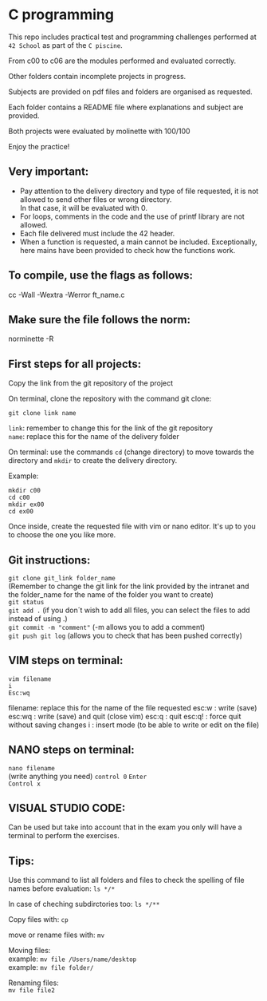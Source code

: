 # C programming 

This repo includes practical test and programming challenges performed at `42 School` as part of the `C piscine`. 

From c00 to c06 are the modules performed and evaluated correctly. 

Other folders contain incomplete projects in progress. 

Subjects are provided on pdf files and folders are organised as requested.

Each folder contains a README file where explanations and subject are provided.

Both projects were evaluated by molinette with 100/100

Enjoy the practice!

Very important:
---------------
- Pay attention to the delivery directory and type of file requested, it is not allowed to send other files or wrong directory.   
In that case, it will be evaluated with 0.
- For loops, comments in the code and the use of printf library are not allowed. 
- Each file delivered must include the 42 header.
- When a function is requested, a main cannot be included. Exceptionally, here mains have been provided to check how the functions work. 

To compile, use the flags as follows: 
-------------------------------------
cc -Wall -Wextra -Werror ft_name.c

Make sure the file follows the norm: 
------------------------------------
norminette -R

First steps for all projects:
-----------------------------
Copy the link from the git repository of the project  

On terminal, clone the repository with the command git clone:

`git clone link name` 

`link`: remember to change this for the link of the git repository  
`name`: replace this for the name of the delivery folder  

On terminal: use the commands `cd` (change directory) to move towards the directory and `mkdir` to create the delivery directory.

Example:

`mkdir c00`  
`cd c00`  
`mkdir ex00`  
`cd ex00`  

Once inside, create the requested file with vim or nano editor. It's up to you to choose the one you like more.

Git instructions:
-----------------
`git clone git_link folder_name`   
(Remember to change the git link for the link provided by the intranet and the folder_name for the name of the folder you want to create)  
`git status`  
`git add .` (if you don´t wish to add all files, you can select the files to add instead of using .)   
`git commit -m "comment"` (-m allows you to add a comment)   
`git push git log` (allows you to check that has been pushed correctly)  

VIM steps on terminal:
----------------------
`vim filename`  
`i`  
`Esc:wq`  

filename: replace this for the name of the file requested
esc:w : write (save)
esc:wq : write (save) and quit (close vim)
esc:q : quit
esc:q! : force quit without saving changes
i : insert mode (to be able to write or edit on the file)

NANO steps on terminal:
-----------------------
`nano filename`  
(write anything you need)
`control 0` 
`Enter`   
`Control x`  

VISUAL STUDIO CODE: 
------------------
Can be used but take into account that in the exam you only will have a terminal to perform the exercises.  

Tips:  
-----
Use this command to list all folders and files to check the spelling of file names before evaluation: `ls */*`  

In case of cheching subdirctories too: `ls */**`  

Copy files with: `cp`

move or rename files with: `mv`

Moving files:  
example: `mv file /Users/name/desktop`  
example: `mv file folder/`  

Renaming files:  
`mv file file2`  
